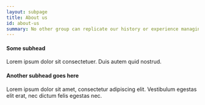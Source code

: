 ```yaml
---
layout: subpage
title: About us
id: about-us
summary: No other group can replicate our history or experience managing data 
---
```


#### Some subhead

Lorem ipsum dolor sit consectetuer. Duis autem quid nostrud.

#### Another subhead goes here

Lorem ipsum dolor sit amet, consectetur adipiscing elit. Vestibulum egestas elit erat, nec dictum felis egestas nec. 
